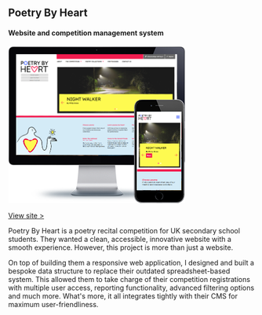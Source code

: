 
## Poetry By Heart
#### Website and competition management system

<div class="snapshot">

![Poetry By Heart](/assets/portfolio/pbh.png)

<a href="http://www.poetrybyheart.org.uk/" target="_blank">View site &gt;</a>

</div>

<div class="info">

Poetry By Heart is a poetry recital competition for UK secondary school students. They wanted a clean, accessible, innovative website with a smooth experience. However, this project is more than just a website.
				
On top of building them a responsive web application, I designed and built a bespoke data structure to replace their outdated spreadsheet-based system. This allowed them to take charge of their competition registrations with multiple user access, reporting functionality, advanced filtering options and much more. What's more, it all integrates tightly with their CMS for maximum user-friendliness.

</div>